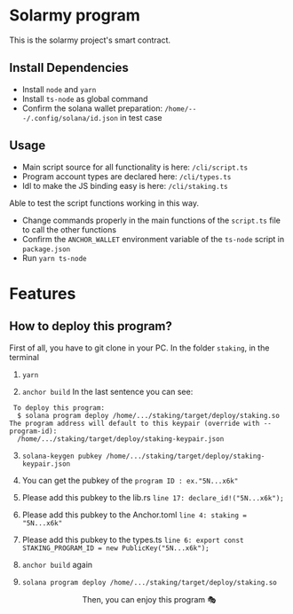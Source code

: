 # Solarmy program
This is the solarmy project's smart contract.

## Install Dependencies
- Install `node` and `yarn`
- Install `ts-node` as global command
- Confirm the solana wallet preparation: `/home/---/.config/solana/id.json` in test case

## Usage
- Main script source for all functionality is here: `/cli/script.ts`
- Program account types are declared here: `/cli/types.ts`
- Idl to make the JS binding easy is here: `/cli/staking.ts`

Able to test the script functions working in this way.
- Change commands properly in the main functions of the `script.ts` file to call the other functions
- Confirm the `ANCHOR_WALLET` environment variable of the `ts-node` script in `package.json`
- Run `yarn ts-node`

# Features

##  How to deploy this program?
First of all, you have to git clone in your PC.
In the folder `staking`, in the terminal 
1. `yarn`

2. `anchor build`
   In the last sentence you can see:  
```
 To deploy this program:
  $ solana program deploy /home/.../staking/target/deploy/staking.so
The program address will default to this keypair (override with --program-id):
  /home/.../staking/target/deploy/staking-keypair.json
```  
3. `solana-keygen pubkey /home/.../staking/target/deploy/staking-keypair.json`
4. You can get the pubkey of the `program ID : ex."5N...x6k"`
5. Please add this pubkey to the lib.rs
  `line 17: declare_id!("5N...x6k");`
6. Please add this pubkey to the Anchor.toml
  `line 4: staking = "5N...x6k"`
7. Please add this pubkey to the types.ts
  `line 6: export const STAKING_PROGRAM_ID = new PublicKey("5N...x6k");`
  
8. `anchor build` again
9. `solana program deploy /home/.../staking/target/deploy/staking.so`

<p align = "center">
Then, you can enjoy this program 🎭
</p>
</br>
